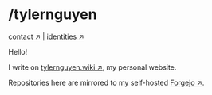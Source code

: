 # /tylernguyen

[contact ↗](https://tylernguyen.wiki/contact/) | [identities ↗](https://tylernguyen.wiki/ident/)

Hello!

I write on [tylernguyen.wiki ↗](https://tylernguyen.wiki/), my personal website.

Repositories here are mirrored to my self-hosted [Forgejo ↗](https://tylernguyen.codes/).

